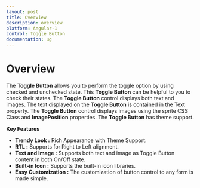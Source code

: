 ```yaml
---
layout: post
title: Overview
description: overview
platform: Angular-1
control: Toggle Button
documentation: ug
---
```


# Overview

The **Toggle Button** allows you to perform the toggle option by using checked and unchecked state. This **Toggle Button** can be helpful to you to check their states. The **Toggle Button** control displays both text and images. The text displayed on the **Toggle Button** is contained in the Text property. The **Toggle Button** control displays images using the sprite CSS Class and **ImagePosition** properties. The **Toggle Button** has theme support.

**Key Features**

* **Trendy Look :** Rich Appearance with Theme Support.
* **RTL :** Supports for Right to Left alignment.
* **Text and Image :** Supports both text and image as Toggle Button content in both On/Off state.
* **Built-in Icon :** Supports the built-in icon libraries.
* **Easy Customization :** The customization of button control to any form is made simple.



